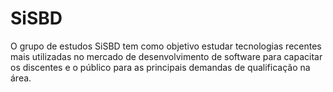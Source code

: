 # SiSBD
O grupo de estudos SiSBD tem como objetivo estudar tecnologias recentes mais utilizadas no mercado de desenvolvimento de software para capacitar os discentes e o público para as principais demandas de qualificação na área.
